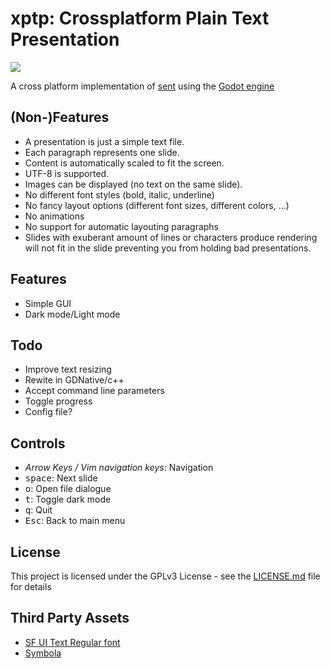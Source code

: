 # xptp: Crossplatform Plain Text Presentation

<img src="https://img.shields.io/badge/ver-0.1.0--alpha-blue.svg"></img>

A cross platform implementation of [sent](https://tools.suckless.org/sent/)
using the [Godot engine](https://godotengine.org/)

## (Non-)Features

* A presentation is just a simple text file.
* Each paragraph represents one slide.
* Content is automatically scaled to fit the screen.
* UTF-8 is supported.
* Images can be displayed (no text on the same slide).
* No different font styles (bold, italic, underline)
* No fancy layout options (different font sizes, different colors, …)
* No animations
* No support for automatic layouting paragraphs
* Slides with exuberant amount of lines or characters produce rendering
will not fit in the slide preventing you from holding bad presentations.

## Features
* Simple GUI
* Dark mode/Light mode

## Todo
* Improve text resizing
* Rewite in GDNative/c++
* Accept command line parameters
* Toggle progress
* Config file?

## Controls

* _Arrow Keys / Vim navigation keys_: Navigation
* <kbd>space</kbd>: Next slide
* <kbd>o</kbd>: Open file dialogue
* <kbd>t</kbd>: Toggle dark mode
* <kbd>q</kbd>: Quit
* <kbd>Esc</kbd>: Back to main menu

## License

This project is licensed under the GPLv3 License - see the [LICENSE.md](LICENSE.md) file for details

## Third Party Assets
* [SF UI Text Regular font](https://fontlibrary.org/en/font/sf-ui-text-regular-)
* [Symbola](https://fonts2u.com/symbola.font)
